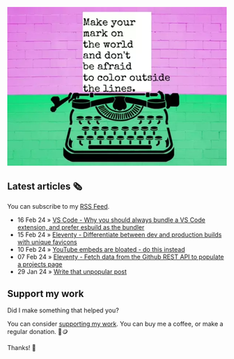 ![animated image showing a typewriter typing out the following message: leave your mark on the world and dont be afraid to color outside of the lines. The word outside goes outside of the piece of paper](img/mark-on-the-world.webp)

## Latest articles 🗞️

You can subscribe to my [RSS Feed](https://www.roboleary.net/feed.xml).

<!-- BLOG:START -->
 - 16 Feb 24 » [VS Code - Why you should always bundle a VS Code extension, and prefer esbuild as the bundler](https://www.roboleary.net/2024/02/16/vscode-ext-esbuild.html)
 - 15 Feb 24 » [Eleventy - Differentiate between dev and production builds with unique favicons](https://www.roboleary.net/2024/02/15/eleventy-favicon-modes.html)
 - 10 Feb 24 » [YouTube embeds are bloated - do this instead](https://www.roboleary.net/2024/02/10/youtube-embeds-suck-but.html)
 - 07 Feb 24 » [Eleventy - Fetch data from the Github REST API to populate a projects page](https://www.roboleary.net/webdev/2024/02/07/eleventy-fetch.html)
 - 29 Jan 24 » [Write that unpopular post](https://www.roboleary.net/2024/01/29/be-helpful.html)<!-- BLOG:END -->

## Support my work

Did I make something that helped you?

You can consider [supporting my work](https://ko-fi.com/roboleary). You can buy me a coffee, or make a regular donation. 🌈🪙

Thanks! 🙏
